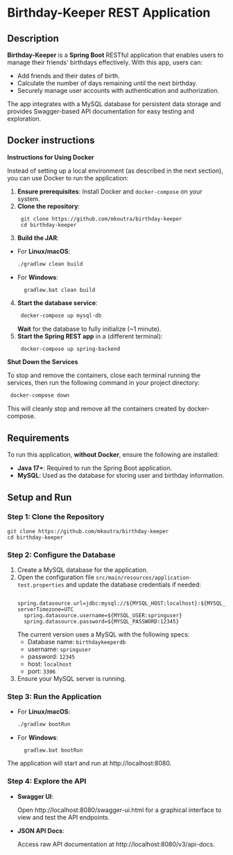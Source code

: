 # Birthday-Keeper REST Application

## Description
**Birthday-Keeper** is a **Spring Boot** RESTful application that enables users 
to manage their friends' birthdays effectively. With this app, users can:

- Add friends and their dates of birth. 
- Calculate the number of days remaining until the next birthday. 
- Securely manage user accounts with authentication and authorization.

The app integrates with a MySQL database for persistent data storage 
and provides Swagger-based API documentation for easy testing and exploration.

## Docker instructions

**Instructions for Using Docker**

Instead of setting up a local environment (as described in the next section), you can use Docker to run the application:

1. **Ensure prerequisites**: Install Docker and `docker-compose` on your system.
2. **Clone the repository**:
   ```shell
    git clone https://github.com/mkoutra/birthday-keeper
    cd birthday-keeper
    ```
3. **Build the JAR**:
- For **Linux/macOS**:
    ```bash
    ./gradlew clean build
    ```
- For **Windows**:
  ```shell
    gradlew.bat clean build
  ```
4. **Start the database service**:
   ```bash
    docker-compose up mysql-db
   ```
   **Wait** for the database to fully initialize (~1 minute).
5. **Start the Spring REST app** in a (different terminal):
   ```bash
    docker-compose up spring-backend
   ```

**Shut Down the Services**

   To stop and remove the containers, close each terminal running the services,
   then run the following command in your project directory:
   ```bash
    docker-compose down 
   ```
   This will cleanly stop and remove all the containers created by docker-compose.

## Requirements

To run this application, **without Docker**, ensure the following are installed:

- **Java 17+**: Required to run the Spring Boot application.
- **MySQL**: Used as the database for storing user and birthday information.

## Setup and Run

### Step 1: Clone the Repository

```shell
git clone https://github.com/mkoutra/birthday-keeper
cd birthday-keeper
```

### Step 2: Configure the Database

  1. Create a MySQL database for the application.
  2. Open the configuration file `src/main/resources/application-test.properties`
     and update the database credentials if needed:
      ```.properties
        spring.datasource.url=jdbc:mysql://${MYSQL_HOST:localhost}:${MYSQL_PORT:3306}/${MYSQL_DB:birthdaykeeperdb}?serverTimezone=UTC
        spring.datasource.username=${MYSQL_USER:springuser}
        spring.datasource.password=${MYSQL_PASSWORD:12345}
      ```
      The current version uses a MySQL with the following specs:
      - Database name: `birthdaykeeperdb`
      - username: `springuser`
      - password: `12345`
      - host: `localhost`
      - port: `3306`
  3. Ensure your MySQL server is running.

### Step 3: Run the Application

- For **Linux/macOS**:
    ```bash
    ./gradlew bootRun
    ```
- For **Windows**:
  ```shell
    gradlew.bat bootRun
  ```
The application will start and run at http://localhost:8080.

### Step 4: Explore the API

- **Swagger UI**:

  Open http://localhost:8080/swagger-ui.html for a graphical interface to 
  view and test the API endpoints.

- **JSON API Docs**:

  Access raw API documentation at http://localhost:8080/v3/api-docs.
